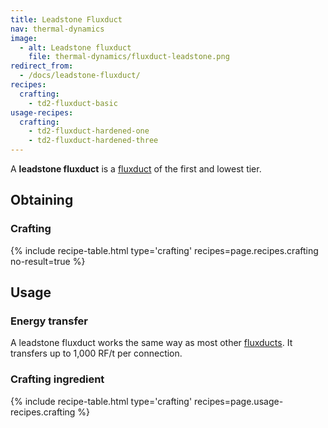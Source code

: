 ```yaml
---
title: Leadstone Fluxduct
nav: thermal-dynamics
image:
  - alt: Leadstone fluxduct
    file: thermal-dynamics/fluxduct-leadstone.png
redirect_from:
  - /docs/leadstone-fluxduct/
recipes:
  crafting:
    - td2-fluxduct-basic
usage-recipes:
  crafting:
    - td2-fluxduct-hardened-one
    - td2-fluxduct-hardened-three
---
```


A **leadstone fluxduct** is a [fluxduct](/docs/thermal-dynamics/fluxducts/) of the first and
lowest tier.


Obtaining
---------

### Crafting
{% include recipe-table.html type='crafting' recipes=page.recipes.crafting no-result=true %}


Usage
-----

### Energy transfer
A leadstone fluxduct works the same way as most other
[fluxducts](/docs/thermal-dynamics/fluxducts/). It transfers up to 1,000 RF/t per connection.

### Crafting ingredient
{% include recipe-table.html type='crafting' recipes=page.usage-recipes.crafting %}
